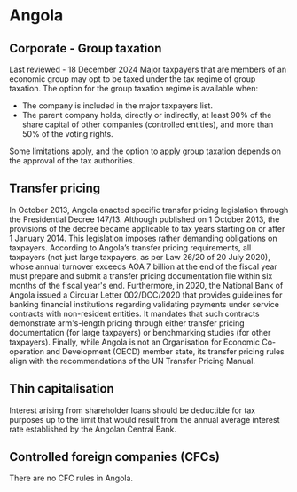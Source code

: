 # Angola
## Corporate - Group taxation
Last reviewed - 18 December 2024
Major taxpayers that are members of an economic group may opt to be taxed under the tax regime of group taxation. 
The option for the group taxation regime is available when:
  * The company is included in the major taxpayers list.
  * The parent company holds, directly or indirectly, at least 90% of the share capital of other companies (controlled entities), and more than 50% of the voting rights.


Some limitations apply, and the option to apply group taxation depends on the approval of the tax authorities.
## Transfer pricing
In October 2013, Angola enacted specific transfer pricing legislation through the Presidential Decree 147/13. Although published on 1 October 2013, the provisions of the decree became applicable to tax years starting on or after 1 January 2014. This legislation imposes rather demanding obligations on taxpayers.
According to Angola’s transfer pricing requirements, all taxpayers (not just large taxpayers, as per Law 26/20 of 20 July 2020), whose annual turnover exceeds AOA 7 billion at the end of the fiscal year must prepare and submit a transfer pricing documentation file within six months of the fiscal year's end.
Furthermore, in 2020, the National Bank of Angola issued a Circular Letter 002/DCC/2020 that provides guidelines for banking financial institutions regarding validating payments under service contracts with non-resident entities. It mandates that such contracts demonstrate arm's-length pricing through either transfer pricing documentation (for large taxpayers) or benchmarking studies (for other taxpayers).
Finally, while Angola is not an Organisation for Economic Co-operation and Development (OECD) member state, its transfer pricing rules align with the recommendations of the UN Transfer Pricing Manual.
## Thin capitalisation
Interest arising from shareholder loans should be deductible for tax purposes up to the limit that would result from the annual average interest rate established by the Angolan Central Bank.
## Controlled foreign companies (CFCs)
There are no CFC rules in Angola.
